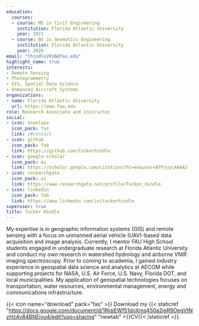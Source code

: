 ```yaml
---
education:
  courses:
  - course: MS in Civil Engineering
    institution: Florida Atlantic University
    year: 2021
  - course: BS in Geomatics Engineering
    institution: Florida Atlantic University
    year: 2020
email: "thindle2016@fau.edu"
highlight_name: true
interests:
- Remote Sensing
- Photogrammetry
- GIS, Spatial Data Science
- Unmanned Aircraft Systems
organizations:
- name: Florida Atlantic University
  url: https://www.fau.edu
role: Research Associate and Instructor
social:
- icon: envelope
  icon_pack: fas
  link: /#contact
- icon: github
  icon_pack: fab
  link: https://github.com/tuckerhindle
- icon: google-scholar
  icon_pack: ai
  link: https://scholar.google.com/citations?hl=en&user=8fPjuycAAAAJ
- icon: researchgate
  icon_pack: ai
  link: https://www.researchgate.net/profile/Tucker_Hindle
- icon: linkedin
  icon_pack: fab
  link: https://www.linkedin.com/in/tuckerhindle
superuser: true
title: Tucker Hindle
---
```


My expertise is in geographic information systems (GIS) and remote sensing with a focus on unmanned aerial vehicle (UAV)-based data acquisition and image analysis. Currently, I mentor FAU High School students engaged in undergraduate research at Florida Atlantic University and conduct my own research in watershed hydrology and airborne VNIR imaging spectroscopy. Prior to coming to academia, I gained industry experience in geospatial data science and analytics at AECOM while supporting projects for NASA, U.S. Air Force, U.S. Navy, Florida DOT, and local municipalities. My application of geospatial technologies focuses on transportation, water resources, environmental management, energy and communications infrastructure.

{{< icon name="download" pack="fas" >}} Download my {{< staticref "https://docs.google.com/document/d/1RlqjEWf51doXms450a2jgR9OegVtNzHz4v84BNEjvu4/edit?usp=sharing" "newtab" >}}CV{{< /staticref >}}.
